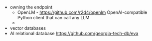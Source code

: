 
- owning the endpoint
	- OpenLM - https://github.com/r2d4/openlm OpenAI-compatible Python client that can call any LLM
	- 
- vector databases
- AI relational database https://github.com/georgia-tech-db/eva